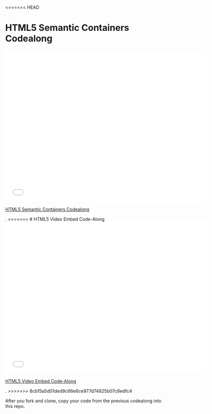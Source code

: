 <<<<<<< HEAD
# HTML5 Semantic Containers Codealong

<iframe width="640" height="480" src="//www.youtube.com/embed/xrDw6I4MSBk?rel=0&modestbranding=1" frameborder="0" allowfullscreen></iframe>

<p><a href="https://www.youtube.com/watch?v=xrDw6I4MSBkY">HTML5 Semantic Containers Codealong</a></p>.
=======
# HTML5 Video Embed Code-Along


<iframe width="640" height="480" src="//www.youtube.com/embed/ymUxDt_mOxU?rel=0&modestbranding=1" frameborder="0" allowfullscreen></iframe>

<p><a href="https://www.youtube.com/watch?v=ymUxDt_mOxU">HTML5 Video Embed Code-Along</a></p>.
>>>>>>> 8cb15a5d01ded9c66e6ce977d74825b07c8edfc4

After you fork and clone, copy your code from the previous codealong into this repo.
